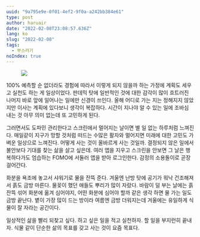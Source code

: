 ```yaml
---
uuid: "9a795e9e-0f01-4ef2-9f0a-a242bb384e61"
type: post
author: haruair
date: "2022-02-08T23:08:57.636Z"
lang: ko
slug: "2022-02-08"
tags:
  - 부스러기
noIndex: true
---
```


<figure><img src="/resources/live.staticflickr.com/65535/51871278495_c9d8c176fe_b.webp" loading="lazy" /></figure>

100% 예측할 순 없더라도 경험에 따라서 이렇게 되지 않을까 하는 가정에 계획도 세우고 실천도 하는 게 일상이었다. 판데믹 탓에 일반적인 것에 대한 감각이 많이 흐트러진 나머지 바로 앞에 일어나는 일에만 신경이 쓰인다. 올해 어디로 가는 지는 정해지지 않았지만 이사는 계획에 있다보니 생각이 복잡하다. 시간이 지나야 알 수 있는 일에 조바심 내는 것 아무 의미 없는데 또 고민하게 된다.

그러면서도 도파민 관리한다고 스크린에서 멀어지는 날이면 별 일 없는 하루처럼 느껴진다. 매일같이 지구가 망할 것처럼 떠드는 수많은 활자와 멀어지면 미래에 대한 고민도 가벼운 일상으로 느껴진다. 어떻게 사는 것이 올바르게 사는 것일까. 결정되지 않은 일에서 불안보다 기대를 찾는 삶을 살고 싶은데. 여러 앱을 지우고 스크린을 안보면 그 날은 행복하다가도 엄습하는 FOMO에 서둘러 앱을 받아 로그인한다. 감정의 소용돌이로 곧장 걸어간다.

화분을 욕조에 놓고서 샤워기로 물을 잔뜩 준다. 겨울엔 난방 탓에 공기가 워낙 건조해져서 흙도 금방 마른다. 물꽂이 했던 애들도 뿌리가 많이 자랐다. 바람이 덜 부는 날에는 흙 잔뜩 섞어 화분에 옮겨 심어야지, 어떤 화분에 심어야 할까 같은 생각 하면 물 가는 일도 금방 끝난다. 볕이 가장 많이 드는 방이라 여름엔 금방 더워지는데 겨울에는 유일하게 식물이 잘 자라는 공간이다.

일상적인 삶을 빨리 되찾고 싶다. 하고 싶은 일을 적고 실천하자. 할 일을 부지런히 끝내자. 식물 같이 단순한 삶의 목표를 갖고 사는 것이 요즘 목표다.